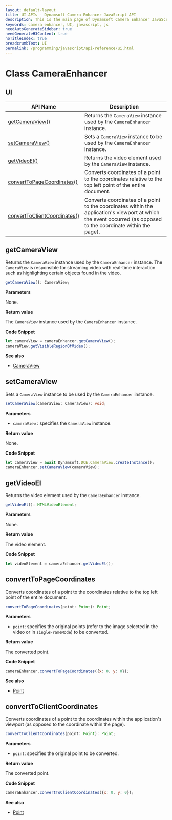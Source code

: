 ```yaml
---
layout: default-layout
title: UI APIs - Dynamsoft Camera Enhancer JavaScript API
description: This is the main page of Dynamsoft Camera Enhancer JavaScript SDK UI.
keywords: camera enhancer, UI, javascript, js
needAutoGenerateSidebar: true
needGenerateH3Content: true
noTitleIndex: true
breadcrumbText: UI
permalink: /programming/javascript/api-reference/ui.html
---
```


# Class CameraEnhancer

## UI

| API Name                                                         | Description                                                                                                                                                      |
| ---------------------------------------------------------------- | ---------------------------------------------------------------------------------------------------------------------------------------------------------------- |
| [getCameraView()](ui.md#getcameraview)                             | Returns the `CameraView` instance used by the `CameraEnhancer` instance.                                                                                         |
| [setCameraView()](ui.md#setcameraview)                             | Sets a `CameraView` instance to be used by the `CameraEnhancer` instance.                                                                                        |
| [getVideoEl()](ui.md#getvideoel)                                   | Returns the video element used by the `CameraView` instance.                                                                                                     |
| [convertToPageCoordinates()](ui.md#converttopagecoordinates)     | Converts coordinates of a point to the coordinates relative to the top left point of the entire document.                                                        |
| [convertToClientCoordinates()](ui.md#converttoclientcoordinates) | Converts coordinates of a point to the coordinates within the application's viewport at which the event occurred (as opposed to the coordinate within the page). |

## getCameraView

Returns the `CameraView` instance used by the `CameraEnhancer` instance. The `CameraView` is responsible for streaming video with real-time interaction such as highlighting certain objects found in the video.

```typescript
getCameraView(): CameraView;
```

**Parameters**

None.

**Return value**

The `CameraView` instance used by the `CameraEnhancer` instance.

**Code Snippet**

```javascript
let cameraView = cameraEnhancer.getCameraView();
cameraView.getVisibleRegionOfVideo();
```

**See also**

* [CameraView](cameraview.md)

## setCameraView

Sets a `CameraView` instance to be used by the `CameraEnhancer` instance.

```typescript
setCameraView(cameraView: CameraView): void;
```

**Parameters**

* `cameraView` : specifies the `CameraView` instance.

**Return value**

None.

**Code Snippet**

```javascript
let cameraView = await Dynamsoft.DCE.CameraView.createInstance();
cameraEnhancer.setCameraView(cameraView);
```

## getVideoEl

Returns the video element used by the `CameraEnhancer` instance.

```typescript
getVideoEl(): HTMLVideoElement;
```

**Parameters**

None.

**Return value**

The video element.

**Code Snippet**

```javascript
let videoElement = cameraEnhancer.getVideoEl();
```
<!--
## setVideoEl

Sets a video element to be used by the `CameraView` instance.

```typescript
setVideoEl(videoElement: HTMLVideoElement): Promise<void>;
```

**Parameters**

* `videoElement` : specifies an `HTMLVideoElement` element.

**Return value**

A promise resolving to none.

**Code Snippet**

```javascript
let el = document.getElementById("videoElement");
cameraEnhancer.setVideoEl(el);
```
-->

## convertToPageCoordinates

Converts coordinates of a point to the coordinates relative to the top left point of the entire document.

```typescript
convertToPageCoordinates(point: Point): Point;
```

**Parameters**

* `point`: specifies the original points (refer to the image selected in the video or in `singleFrameMode`) to be converted.

**Return value**

The converted point.

**Code Snippet**

```javascript
cameraEnhancer.convertToPageCoordinates({x: 0, y: 0});
```

**See also**

* [Point](https://www.dynamsoft.com/capture-vision/docs/core/enums/core/buffer-overflow-protection-mode.html?lang=js)

## convertToClientCoordinates

Converts coordinates of a point to the coordinates within the application's viewport (as opposed to the coordinate within the page).

```typescript
convertToClientCoordinates(point: Point): Point;
```

**Parameters**

* `point`: specifies the original point to be converted.

**Return value**

The converted point.

**Code Snippet**

```javascript
cameraEnhancer.convertToClientCoordinates({x: 0, y: 0});
```

**See also**

* [Point](https://www.dynamsoft.com/capture-vision/docs/core/enums/core/buffer-overflow-protection-mode.html?lang=js)